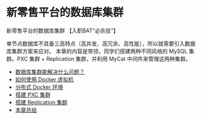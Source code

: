 # 新零售平台的数据库集群
新零售平台的数据库集群 【入职BAT“必杀技”】

单节点数据库不具备三高特点（高并发、高冗余、高性能），所以就需要引入数据库集群方案来应对。
本章的内容是带领，同学们搭建两种不同风格的 MySQL 集群。PXC 集群 + Replication 集群，并利用 MyCat 中间件来管理这两种集群。

- [数据库集群能解决什么问题？](./01.md) 
- [如何使用 Docker 虚拟机](./02.md) 
- [分布式 Docker 环境](./03.md) 
- [搭建 PXC 集群](./04.md) 
- [搭建 Replication 集群](./05.md) 
- [本章总结](./06.md) 